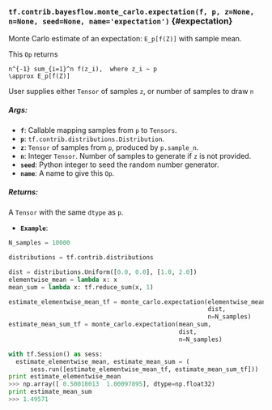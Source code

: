 ### `tf.contrib.bayesflow.monte_carlo.expectation(f, p, z=None, n=None, seed=None, name='expectation')` {#expectation}

Monte Carlo estimate of an expectation:  `E_p[f(Z)]` with sample mean.

This `Op` returns

```
n^{-1} sum_{i=1}^n f(z_i),  where z_i ~ p
\approx E_p[f(Z)]
```

User supplies either `Tensor` of samples `z`, or number of samples to draw `n`

##### Args:


*  <b>`f`</b>: Callable mapping samples from `p` to `Tensors`.
*  <b>`p`</b>: `tf.contrib.distributions.Distribution`.
*  <b>`z`</b>: `Tensor` of samples from `p`, produced by `p.sample_n`.
*  <b>`n`</b>: Integer `Tensor`.  Number of samples to generate if `z` is not provided.
*  <b>`seed`</b>: Python integer to seed the random number generator.
*  <b>`name`</b>: A name to give this `Op`.

##### Returns:

  A `Tensor` with the same `dtype` as `p`.


*  <b>`Example`</b>: 

```python
N_samples = 10000

distributions = tf.contrib.distributions

dist = distributions.Uniform([0.0, 0.0], [1.0, 2.0])
elementwise_mean = lambda x: x
mean_sum = lambda x: tf.reduce_sum(x, 1)

estimate_elementwise_mean_tf = monte_carlo.expectation(elementwise_mean,
                                                       dist,
                                                       n=N_samples)
estimate_mean_sum_tf = monte_carlo.expectation(mean_sum,
                                               dist,
                                               n=N_samples)

with tf.Session() as sess:
  estimate_elementwise_mean, estimate_mean_sum = (
      sess.run([estimate_elementwise_mean_tf, estimate_mean_sum_tf]))
print estimate_elementwise_mean
>>> np.array([ 0.50018013  1.00097895], dtype=np.float32)
print estimate_mean_sum
>>> 1.49571

```

